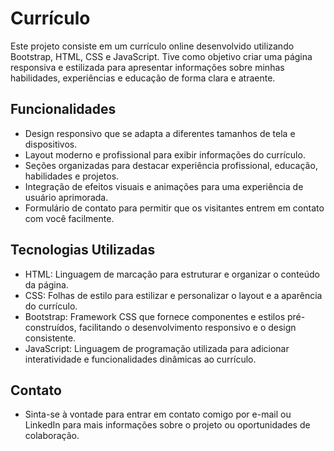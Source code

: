 # Currículo

Este projeto consiste em um currículo online desenvolvido utilizando Bootstrap, HTML, CSS e JavaScript. Tive como objetivo criar uma página responsiva e estilizada para apresentar informações sobre minhas habilidades, experiências e educação de forma clara e atraente.

## Funcionalidades

- Design responsivo que se adapta a diferentes tamanhos de tela e dispositivos.
- Layout moderno e profissional para exibir informações do currículo.
- Seções organizadas para destacar experiência profissional, educação, habilidades e projetos.
- Integração de efeitos visuais e animações para uma experiência de usuário aprimorada.
- Formulário de contato para permitir que os visitantes entrem em contato com você facilmente.

## Tecnologias Utilizadas

- HTML: Linguagem de marcação para estruturar e organizar o conteúdo da página.
- CSS: Folhas de estilo para estilizar e personalizar o layout e a aparência do currículo.
- Bootstrap: Framework CSS que fornece componentes e estilos pré-construídos, facilitando o desenvolvimento responsivo e o design consistente.
- JavaScript: Linguagem de programação utilizada para adicionar interatividade e funcionalidades dinâmicas ao currículo.

## Contato

- Sinta-se à vontade para entrar em contato comigo por e-mail ou LinkedIn para mais informações sobre o projeto ou oportunidades de colaboração.
